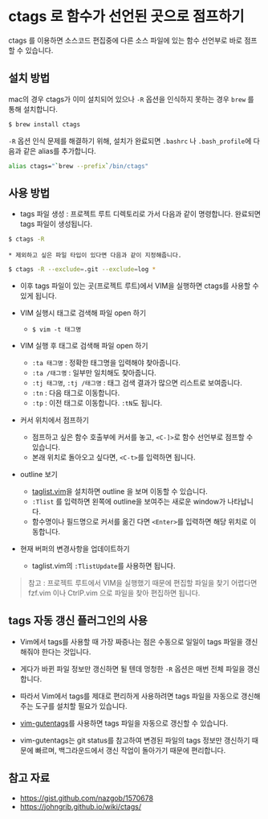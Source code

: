 # ctags 로 함수가 선언된 곳으로 점프하기

ctags 를 이용하면 소스코드 편집중에 다른 소스 파일에 있는  함수 선언부로 바로 점프할 수 있습니다.

## 설치 방법
mac의 경우 ctags가 이미 설치되어 있으나 `-R` 옵션을 인식하지 못하는 경우 `brew` 를 통해 설치합니다.
```sh
$ brew install ctags
```

`-R` 옵션 인식 문제를 해결하기 위해, 설치가 완료되면 `.bashrc` 나 `.bash_profile`에 다음과 같은 alias를 추가합니다.
```sh
alias ctags="`brew --prefix`/bin/ctags"
```

## 사용 방법

* tags 파일 생성 : 프로젝트 루트 디렉토리로 가서 다음과 같이 명령합니다. 완료되면 tags 파일이 생성됩니다.
```sh
$ ctags -R
```
    * 제외하고 싶은 파일 타입이 있다면 다음과 같이 지정해줍니다.
```sh
$ ctags -R --exclude=.git --exclude=log *
```

* 이후 tags 파일이 있는 곳(프로젝트 루트)에서 VIM을 실행하면 ctags를 사용할 수 있게 됩니다.

* VIM 실행시 태그로 검색해 파일 open 하기
    * `$ vim -t 태그명`
* VIM 실행 후 태그로 검색해 파일 open 하기
    * `:ta 태그명` : 정확한 태그명을 입력해야 찾아줍니다.
    * `:ta /태그명` : 일부만 일치해도 찾아줍니다.
    * `:tj 태그명`, `:tj /태그명` : 태그 검색 결과가 많으면 리스트로 보여줍니다.
    * `:tn` : 다음 태그로 이동합니다.
    * `:tp` : 이전 태그로 이동합니다. `:tN`도 됩니다.
* 커서 위치에서 점프하기
    * 점프하고 싶은 함수 호출부에 커서를 놓고, `<C-]>`로 함수 선언부로 점프할 수 있습니다.
    * 본래 위치로 돌아오고 싶다면, `<C-t>`를 입력하면 됩니다.
* outline 보기
    * [taglist.vim](http://vim-taglist.sourceforge.net/)을 설치하면 outline 을 보며 이동할 수 있습니다.
    * `:Tlist` 를 입력하면 왼쪽에 outline을 보여주는 새로운 window가 나타납니다.
    * 함수명이나 필드명으로 커서를 옮긴 다면 `<Enter>`를 입력하면 해당 위치로 이동합니다.
* 현재 버퍼의 변경사항을 업데이트하기
    * taglist.vim의 `:TlistUpdate`를 사용하면 됩니다.


> 참고 : 프로젝트 루트에서 VIM을 실행했기 때문에 편집할 파일을 찾기 어렵다면 fzf.vim 이나 CtrlP.vim 으로 파일을 찾아 편집하면 됩니다.

## tags 자동 갱신 플러그인의 사용

* Vim에서 tags를 사용할 때 가장 짜증나는 점은 수동으로 일일이 tags 파일을 갱신해줘야 한다는 것입니다.
* 게다가 바뀐 파일 정보만 갱신하면 될 텐데 멍청한 `-R` 옵션은 매번 전체 파일을 갱신합니다.
* 따라서 Vim에서 tags를 제대로 편리하게 사용하려면 tags 파일을 자동으로 갱신해주는 도구를 설치할 필요가 있습니다.

* [vim-gutentags](https://github.com/ludovicchabant/vim-gutentags)를 사용하면 tags 파일을 자동으로 갱신할 수 있습니다.
* vim-gutentags는 git status를 참고하여 변경된 파일의 tags 정보만 갱신하기 때문에 빠르며, 백그라운드에서 갱신 작업이 돌아가기 때문에 편리합니다.

## 참고 자료
* https://gist.github.com/nazgob/1570678
* https://johngrib.github.io/wiki/ctags/